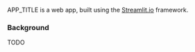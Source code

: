 APP_TITLE is a web app, built using the [Streamlit.io](https://streamlit.io) framework.

### Background

TODO